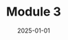 ---
title: Module 3
linkTitle: Module 3
date: 2025-01-01
type: book
weight: 40
course_module: "true"
--- 